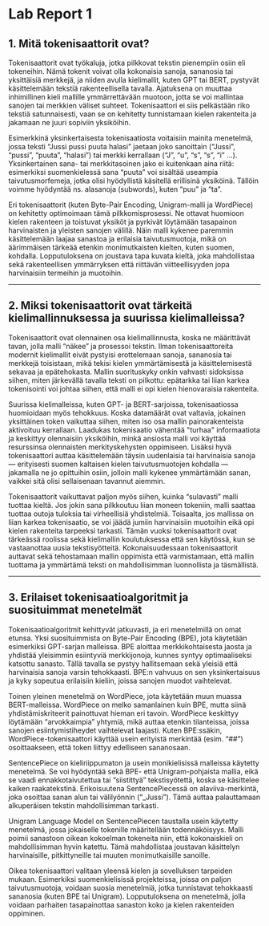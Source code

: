# Lab Report 1

## 1. Mitä tokenisaattorit ovat? 

Tokenisaattorit ovat työkaluja, jotka pilkkovat tekstin pienempiin osiin eli tokeneihin. Nämä tokenit voivat olla kokonaisia sanoja, sananosia tai yksittäisiä merkkejä, ja niiden avulla kielimallit, kuten GPT tai BERT, pystyvät käsittelemään tekstiä rakenteellisella tavalla. Ajatuksena on muuttaa inhimillinen kieli mallille ymmärrettävään muotoon, jotta se voi mallintaa sanojen tai merkkien väliset suhteet. Tokenisaattori ei siis pelkästään riko tekstiä satunnaisesti, vaan se on kehitetty tunnistamaan kielen rakenteita ja jakamaan ne juuri sopiviin yksiköihin.

Esimerkkinä yksinkertaisesta tokenisaatiosta voitaisiin mainita menetelmä, jossa teksti “Jussi pussi puuta halasi” jaetaan joko sanoittain (“Jussi”, “pussi”, “puuta”, “halasi”) tai merkki kerrallaan (“J”, “u”, “s”, “s”, “i” ...). Yksinkertainen sana- tai merkkitasoinen jako ei kuitenkaan aina riitä: esimerkiksi suomenkielessä sana “puuta” voi sisältää useampia taivutusmorfemeja, jotka olisi hyödyllistä käsitellä erillisinä yksiköinä. Tällöin voimme hyödyntää ns. alasanoja (subwords), kuten “puu” ja “ta”.

Eri tokenisaattorit (kuten Byte-Pair Encoding, Unigram-malli ja WordPiece) on kehitetty optimoimaan tämä pilkkomisprosessi. Ne ottavat huomioon kielen rakenteen ja toistuvat yksiköt ja pyrkivät löytämään tasapainon harvinaisten ja yleisten sanojen välillä. Näin malli kykenee paremmin käsittelemään laajaa sanastoa ja erilaisia taivutusmuotoja, mikä on äärimmäisen tärkeää etenkin monimutkaisten kielten, kuten suomen, kohdalla. Lopputuloksena on joustava tapa kuvata kieltä, joka mahdollistaa sekä rakenteellisen ymmärryksen että riittävän viitteellisyyden jopa harvinaisiin termeihin ja muotoihin.

---

## 2. Miksi tokenisaattorit ovat tärkeitä kielimallinnuksessa ja suurissa kielimalleissa? 

Tokenisaattorit ovat olennainen osa kielimallinnusta, koska ne määrittävät tavan, jolla malli “näkee” ja prosessoi tekstin. Ilman tokenisaattoreita modernit kielimallit eivät pystyisi erottelemaan sanoja, sananosia tai merkkejä toisistaan, mikä tekisi kielen ymmärtämisestä ja käsittelemisestä sekavaa ja epätehokasta. Mallin suorituskyky onkin vahvasti sidoksissa siihen, miten järkevällä tavalla teksti on pilkottu: epätarkka tai liian karkea tokenisointi voi johtaa siihen, että malli ei opi kielen hienovaraisia rakenteita.

Suurissa kielimalleissa, kuten GPT- ja BERT-sarjoissa, tokenisaatiossa huomioidaan myös tehokkuus. Koska datamäärät ovat valtavia, jokainen yksittäinen token vaikuttaa siihen, miten iso osa mallin painorakenteista aktivoituu kerrallaan. Laadukas tokenisaatio vähentää "turhaa" informaatiota ja keskittyy olennaisiin yksiköihin, minkä ansiosta malli voi käyttää resurssinsa olennaisten merkityskehysten oppimiseen. Lisäksi hyvä tokenisaattori auttaa käsittelemään täysin uudenlaisia tai harvinaisia sanoja — erityisesti suomen kaltaisen kielen taivutusmuotojen kohdalla — jakamalla ne jo opittuihin osiin, jolloin malli kykenee ymmärtämään sanan, vaikkei sitä olisi sellaisenaan tavannut aiemmin.

Tokenisaattorit vaikuttavat paljon myös siihen, kuinka “sulavasti” malli tuottaa kieltä. Jos jokin sana pilkkoutuu liian moneen tokeniin, malli saattaa tuottaa outoja tuloksia tai virheellisiä yhdistelmiä. Toisaalta, jos mallissa on liian karkea tokenisaatio, se voi jäädä jumiin harvinaisiin muotoihin eikä opi kielen rakenteita tarpeeksi tarkasti. Tämän vuoksi tokenisaattorit ovat tärkeässä roolissa sekä kielimallin koulutuksessa että sen käytössä, kun se vastaanottaa uusia tekstisyötteitä. Kokonaisuudessaan tokenisaattorit auttavat sekä tehostamaan mallin oppimista että varmistamaan, että mallin tuottama ja ymmärtämä teksti on mahdollisimman luonnollista ja täsmällistä.

---

## 3. Erilaiset tokenisaatioalgoritmit ja suosituimmat menetelmät

Tokenisaatioalgoritmit kehittyvät jatkuvasti, ja eri menetelmillä on omat etunsa. Yksi suosituimmista on Byte-Pair Encoding (BPE), jota käytetään esimerkiksi GPT-sarjan malleissa. BPE aloittaa merkkikohtaisesta jaosta ja yhdistää yleisimmin esiintyviä merkkijonoja, kunnes syntyy optimaaliseksi katsottu sanasto. Tällä tavalla se pystyy hallitsemaan sekä yleisiä että harvinaisia sanoja varsin tehokkaasti. BPE:n vahvuus on sen yksinkertaisuus ja kyky sopeutua erilaisiin kieliin, joissa sanojen muodot vaihtelevat.

Toinen yleinen menetelmä on WordPiece, jota käytetään muun muassa BERT-malleissa. WordPiece on melko samanlainen kuin BPE, mutta siinä yhdistämiskriteerit painottuvat hieman eri tavoin. WordPiece keskittyy löytämään “arvokkaimpia” yhtymiä, mikä auttaa etenkin tilanteissa, joissa sanojen esiintymistiheydet vaihtelevat laajasti. Kuten BPE:ssäkin, WordPiece-tokenisaattori käyttää usein erityistä merkintää (esim. “##”) osoittaakseen, että token liittyy edelliseen sananosaan.

SentencePiece on kieliriippumaton ja usein monikielisissä malleissa käytetty menetelmä. Se voi hyödyntää sekä BPE- että Unigram-pohjaista mallia, eikä se vaadi ennakkotaivutettua tai “siistittyä” tekstisyötettä, koska se käsittelee kaiken raakatekstinä. Erikoisuutena SentencePiecessä on alaviiva-merkintä, joka osoittaa sanan alun tai välilyönnin (“_Jussi”). Tämä auttaa palauttamaan alkuperäisen tekstin mahdollisimman tarkasti.

Unigram Language Model on SentencePiecen taustalla usein käytetty menetelmä, jossa jokaiselle tokenille määritellään todennäköisyys. Malli poimii sanastoon oikean kokoelman tokeneita niin, että kokonaiskieli on mahdollisimman hyvin katettu. Tämä mahdollistaa joustavan käsittelyn harvinaisille, pitkittyneille tai muuten monimutkaisille sanoille.

Oikea tokenisaattori valitaan yleensä kielen ja sovelluksen tarpeiden mukaan. Esimerkiksi suomenkielisissä projekteissa, joissa on paljon taivutusmuotoja, voidaan suosia menetelmiä, jotka tunnistavat tehokkaasti sananosia (kuten BPE tai Unigram). Lopputuloksena on menetelmä, jolla voidaan parhaiten tasapainottaa sanaston koko ja kielen rakenteiden oppiminen. 